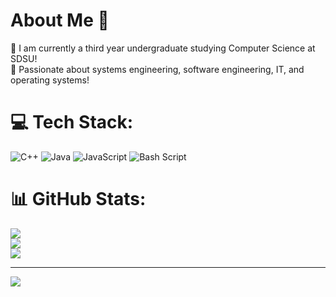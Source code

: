 # About Me :100:

🚀 I am currently a third year undergraduate studying Computer Science at SDSU!<br>
🐧 Passionate about systems engineering, software engineering, IT, and operating systems!






# 💻 Tech Stack:
![C++](https://img.shields.io/badge/c++-%2300599C.svg?style=for-the-badge&logo=c%2B%2B&logoColor=white) ![Java](https://img.shields.io/badge/java-%23ED8B00.svg?style=for-the-badge&logo=openjdk&logoColor=white) ![JavaScript](https://img.shields.io/badge/javascript-%23323330.svg?style=for-the-badge&logo=javascript&logoColor=%23F7DF1E) ![Bash Script](https://img.shields.io/badge/bash_script-%23121011.svg?style=for-the-badge&logo=gnu-bash&logoColor=white)
# 📊 GitHub Stats:
![](https://github-readme-stats.vercel.app/api?username=jadengong&theme=date_night&hide_border=false&include_all_commits=false&count_private=false)<br/>
![](https://nirzak-streak-stats.vercel.app/?user=jadengong&theme=date_night&hide_border=false)<br/>
![](https://github-readme-stats.vercel.app/api/top-langs/?username=jadengong&theme=date_night&hide_border=false&include_all_commits=false&count_private=false&layout=compact)

---
[![](https://visitcount.itsvg.in/api?id=jadengong&icon=5&color=1)](https://visitcount.itsvg.in)

<!-- Proudly created with GPRM ( https://gprm.itsvg.in ) -->
